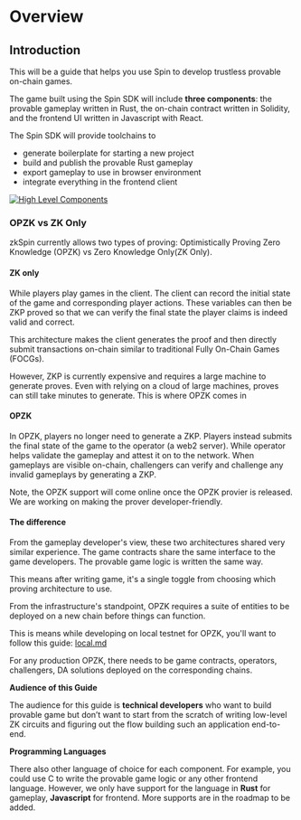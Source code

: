 # Overview

## Introduction

This will be a guide that helps you use Spin to develop trustless provable on-chain games.

The game built using the Spin SDK will include **three components**: the provable gameplay written in Rust, the on-chain contract written in Solidity, and the frontend UI written in Javascript with React.

The Spin SDK will provide toolchains to

* generate boilerplate for starting a new project
* build and publish the provable Rust gameplay
* export gameplay to use in browser environment
* integrate everything in the frontend client

[![High Level Components](https://app.eraser.io/workspace/VhcsNlA4uYelufEWe1gi/preview?elements=eVSpiKOUoeKAZNje0UowrQ\&type=embed)](https://app.eraser.io/workspace/VhcsNlA4uYelufEWe1gi?elements=eVSpiKOUoeKAZNje0UowrQ)

### OPZK vs ZK Only

zkSpin currently allows two types of proving: Optimistically Proving Zero Knowledge (OPZK) vs Zero Knowledge Only(ZK Only). &#x20;

#### ZK only

While players play games in the client. The client can record the initial state of the game and corresponding player actions. These variables can then be ZKP proved so that we can verify the final state the player claims is indeed valid and correct.&#x20;

This architecture makes the client generates the proof and then directly submit transactions on-chain similar to traditional Fully On-Chain Games (FOCGs).

However, ZKP is currently expensive and requires a large machine to generate proves. Even with relying on a cloud of large machines, proves can still take minutes to generate. This is where OPZK comes in

#### OPZK

In OPZK, players no longer need to generate a ZKP. Players instead submits the final state of the game to the operator (a web2 server). While operator helps validate the gameplay and attest it on to the network. When gameplays are visible on-chain, challengers can verify and challenge any invalid gameplays by generating a ZKP.&#x20;

Note, the OPZK support will come online once the OPZK provier is released. We are working on making the prover developer-friendly.

#### The difference

From the gameplay developer's view, these two architectures shared very similar experience. The game contracts share the same interface to the game developers. The provable game logic is written the same way.&#x20;

This means after writing game, it's a single toggle from choosing which proving architecture to use.

From the infrastructure's standpoint, OPZK requires a suite of entities to be deployed on a new chain before things can function.&#x20;

This is means while developing on local testnet for OPZK, you'll want to follow this guide: [local.md](../opzk-deployment/local.md "mention")

For any production OPZK, there needs to be game contracts, operators, challengers, DA solutions deployed on the corresponding chains.&#x20;



**Audience of this Guide**

The audience for this guide is **technical developers** who want to build provable game but don’t want to start from the scratch of writing low-level ZK circuits and figuring out the flow building such an application end-to-end.

**Programming Languages**

There also other language of choice for each component. For example, you could use C to write the provable game logic or any other frontend language. However, we only have support for the language in **Rust** for gameplay, **Javascript** for frontend. More supports are in the roadmap to be added.
